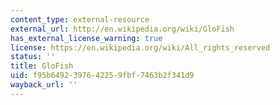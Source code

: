 ```yaml
---
content_type: external-resource
external_url: http://en.wikipedia.org/wiki/GloFish
has_external_license_warning: true
license: https://en.wikipedia.org/wiki/All_rights_reserved
status: ''
title: GloFish
uid: f95b6492-3976-4225-9fbf-7463b2f341d9
wayback_url: ''
---
```

